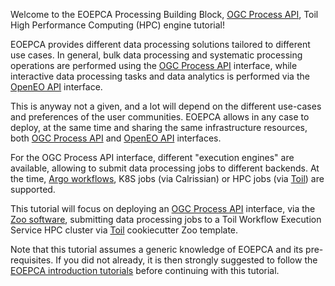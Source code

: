Welcome to the EOEPCA Processing Building Block, [OGC Process API](https://ogcapi.ogc.org/processes/), Toil High Performance Computing (HPC) engine tutorial!

EOEPCA provides different data processing solutions tailored to different use cases. In general, bulk data processing and systematic processing operations are performed using the [OGC Process API](https://ogcapi.ogc.org/processes/) interface, while interactive data processing tasks and data analytics is performed via the [OpenEO API](https://api.openeo.org/) interface.

This is anyway not a given, and a lot will depend on the different use-cases and preferences of the user communities. EOEPCA allows in any case to deploy, at the same time and sharing the same infrastructure resources, both [OGC Process API](https://ogcapi.ogc.org/processes/) and [OpenEO API](https://api.openeo.org/) interfaces.

For the OGC Process API interface, different "execution engines" are available, allowing to submit data processing jobs to different backends. At the time, [Argo workflows](./argo), K8S jobs (via Calrissian) or HPC jobs (via [Toil](./toil)) are supported.

This tutorial will focus on deploying an [OGC Process API](https://ogcapi.ogc.org/processes/) interface, via the [Zoo software](https://zoo-project.org/), submitting data processing jobs to a Toil Workflow Execution Service HPC cluster via [Toil](https://toil.readthedocs.io/en/master/running/server/wes.html) cookiecutter Zoo template.

Note that this tutorial assumes a generic knowledge of EOEPCA and its pre-requisites. If you did not already, it is then strongly suggested to follow the <a href="../intro" target="_blank" rel="noopener noreferrer">EOEPCA introduction tutorials</a> before continuing with this tutorial.
